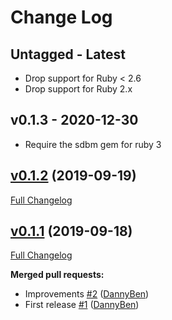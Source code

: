 Change Log
========================================

Untagged - Latest
----------------------------------------

- Drop support for Ruby < 2.6
- Drop support for Ruby 2.x


v0.1.3 - 2020-12-30
----------------------------------------

- Require the sdbm gem for ruby 3


<!-- break v0.1.2 -->
## [v0.1.2](https://github.com/DannyBen/hash_cabinet/tree/v0.1.2) (2019-09-19)

[Full Changelog](https://github.com/DannyBen/hash_cabinet/compare/v0.1.1...v0.1.2)

## [v0.1.1](https://github.com/DannyBen/hash_cabinet/tree/v0.1.1) (2019-09-18)

[Full Changelog](https://github.com/DannyBen/hash_cabinet/compare/c190c892df70e00a6f07269a7ce79e65d1a2c53e...v0.1.1)

**Merged pull requests:**

- Improvements [\#2](https://github.com/DannyBen/hash_cabinet/pull/2) ([DannyBen](https://github.com/DannyBen))
- First release [\#1](https://github.com/DannyBen/hash_cabinet/pull/1) ([DannyBen](https://github.com/DannyBen))
